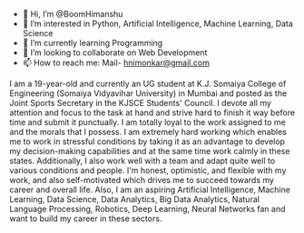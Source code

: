 - 👋 Hi, I’m @BoomHimanshu
- 👀 I’m interested in Python, Artificial Intelligence, Machine Learning, Data Science
- 🌱 I’m currently learning Programming
- 💞️ I’m looking to collaborate on Web Development
- 📫 How to reach me: Mail- hnimonkar@gmail.com

I am a 19-year-old and currently an UG student at K.J. Somaiya College of Engineering (Somaiya Vidyavihar University) in Mumbai and posted as the Joint Sports Secretary in the KJSCE Students' Council. I devote all my attention and focus to the task at hand and strive hard to finish it way before time and submit it punctually. I am totally loyal to the work assigned to me and the morals that I possess. I am extremely hard working which enables me to work in stressful conditions by taking it as an advantage to develop my decision-making capabilities and at the same time work calmly in these states. Additionally, I also work well with a team and adapt quite well to various conditions and people. I'm honest, optimistic, and flexible with my work, and also self-motivated which drives me to succeed towards my career and overall life. Also, I am an aspiring Artificial Intelligence, Machine Learning, Data Science, Data Analytics, Big Data Analytics, Natural Language Processing, Robotics, Deep Learning, Neural Networks fan and want to build my career in these sectors.
